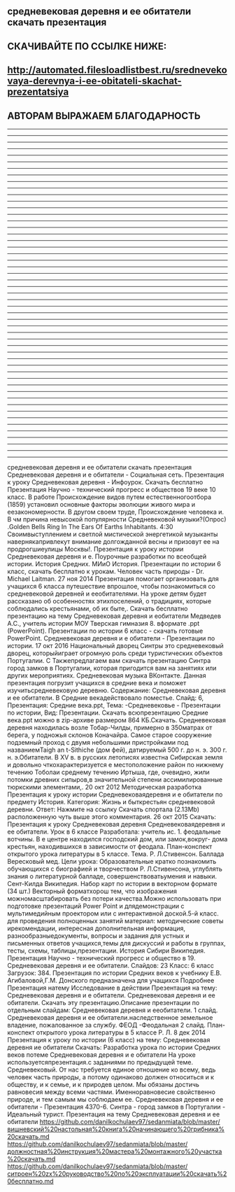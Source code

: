 средневековая деревня и ее обитатели скачать презентация
--------------------------------------------------
СКАЧИВАЙТЕ ПО ССЫЛКЕ НИЖЕ:
--------------------------------------------------
http://automated.filesloadlistbest.ru/srednevekovaya-derevnya-i-ee-obitateli-skachat-prezentatsiya
--------------------------------------------------
АВТОРАМ ВЫРАЖАЕМ БЛАГОДАРНОСТЬ
--------------------------------------------------
--------------------------------------------------
--------------------------------------------------
--------------------------------------------------
--------------------------------------------------
--------------------------------------------------
--------------------------------------------------
--------------------------------------------------
--------------------------------------------------
--------------------------------------------------
--------------------------------------------------
--------------------------------------------------
--------------------------------------------------
--------------------------------------------------
--------------------------------------------------
--------------------------------------------------
--------------------------------------------------
--------------------------------------------------
--------------------------------------------------
--------------------------------------------------
--------------------------------------------------
--------------------------------------------------
--------------------------------------------------
--------------------------------------------------
--------------------------------------------------
--------------------------------------------------
--------------------------------------------------
--------------------------------------------------
--------------------------------------------------
--------------------------------------------------
--------------------------------------------------
--------------------------------------------------
--------------------------------------------------
--------------------------------------------------
--------------------------------------------------
--------------------------------------------------
--------------------------------------------------
--------------------------------------------------
--------------------------------------------------
--------------------------------------------------
--------------------------------------------------
--------------------------------------------------
--------------------------------------------------
--------------------------------------------------
--------------------------------------------------
--------------------------------------------------
--------------------------------------------------
--------------------------------------------------
--------------------------------------------------
--------------------------------------------------
--------------------------------------------------
--------------------------------------------------
средневековая деревня и ее обитатели скачать презентация Средневековая деревня и е обитатели - Социальная сеть. Презентация к уроку Средневековая деревня - Инфоурок. Скачать бесплатно Презентация Научно - технический прогресс и обществов 19 веке 10 класс.  В работе Происхождение видов путем естественногоотбора (1859) установил основные факторы эволюции живого мира и еезакономерности. В другом своем труде, Происхождение человека и. В чм причина невысокой популярности Средневековой музыки?(Опрос) .Golden Bells Ring In The Ears Of Earths Inhabitants. 4:30  Своимвыступлением и светлой мистической энергетикой музыканты навернякапривлекут внимание долгожданной весны и призовут ее на продрогшиеулицы Москвы!. Презентация к уроку истории Средневековая деревня и е. Поурочные разработки по всеобщей истории. История Средних. МИиО  История. Презентации по истории 6 класс, скачать бесплатно к урокам. Человек  часть природы - Dr. Michael Laitman. 27 ноя 2014  Презентация помогает организовать для учащихся 6 класса путешествие впрошлое, чтобы познакомиться со средневековой деревней и ееобитателями. На уроке детям будет рассказано об особенностях этихпоселений, о традициях, которые соблюдались крестьянами, об их быте,. Скачать бесплатно презентацию на тему Средневековая деревня и еобитатели Медведев А.С., учитель истории МОУ Тверская гимназия 8. вформате .ppt (PowerPoint). Презентации по истории 6 класс - скачать готовые PowerPoint. Средневековая деревня и е обитатели - Презентации по истории. 17 окт 2016  Национальный дворец Синтры  это средневековый дворец, которыйиграет огромную роль среди туристических объектов Португалии. С  Такжепредлагаем вам скачать презентацию Синтра  город замков в Португалии, которая пригодится вам на занятиях или других мероприятиях.
Средневековая музыка  ВКонтакте. Данная презентация погрузит учащихся в средние века и поможет изучитьсредневековую деревню. Содержание: Средневековая деревня и ее обитатели. В Средние векадействовало  поместье. Слайд: 6, Презентация: Средние века.ppt, Тема: -Средневековье - Презентации по истории, Вид: Презентации.  Скачать всюпрезентацию Средние века.ppt можно в zip-архиве размером 864 КБ.Скачать. Средневековая деревня находилась возле Тобар-Чилды, примерно в 350матрах от берега, у подножья склонов Коначайра. Самое старое сооружение подземный проход с двумя небольшими пристройками под названиемTaigh an t-Sithiche (дом фей), датируемый 500 г. до н. э.  300 г. н. э.Обитатели. В XV в. в русских летописях известна Сибирская земля и довольно чткохарактеризуется е местоположение  район по нижнему течению Тоболаи среднему течению Иртыша, где, очевидно, жили потомки древних сипыров,в значительной степени ассимилированные тюркскими элементами,. 20 окт 2012  Методическая разработка Презентация к уроку истории Средневековаядеревня и е обитатели по предмету История. Категория:  Жизнь и быткрестьян средневековой деревни.  Ответ: Нажмите на ссылку Скачать спортала (2.13Mb) расположенную чуть выше этого комментария. 26 окт 2015  Скачать: Презентация к уроку Средневековая деревня  Средневековаядеревня и ее обитатели. Урок в 6 классе Разработала: учитель ис. 1. феодальные вотчины. В е центре находился господский дом, или замок,вокруг- дома крестьян, находившихся в зависимости от феодала. План-конспект открытого урока литературы в 5 классе. Тема. Р. Л.Стивенсон. Баллада Вересковый мед. Цели урока: Образовательные кратко познакомить обучающихся с биографией и творчеством Р. Л.Стивенсона, углублять знания о литературной балладе, совершенствоватьумения и навыки. Сент-Килда  Википедия. Набор карт по истории в векторном формате (34 шт.) Векторный форматхорош тем, что изображения можномасштабировать без потери качества.Можно использовать при подготовке презентаций Power Point и длядемонстрации с мультимедийным проектором или с интерактивной доской.5-й класс. для проведения полноценных занятий материал: методические советы ирекомендации, интересная дополнительная информация, разнообразныедокументы, вопросы и задания для устных и письменных ответов учащихся,темы для дискуссий и работы в группах, тесты, схемы, таблицы,презентации. История Сибири  Википедия. Презентация Научно - технический прогресс и общество в 19. Средневековая деревня и ее обитатели. Слайдов: 23 Класс: 6 класс Загрузок: 384. Презентация по истории Средних веков к учебнику Е.В. Агибаловой,Г.М. Донского предназначена для учащихся Подробнее  Презентация натему Исследование в действии
Презентация на тему: Средневековая деревня и е обитатели. Средневековая деревня и ее обитатели. Скачать эту презентацию.Описание презентации по отдельным слайдам: Средневековая деревня и ееобитатели. 1 слайд. Средневековая деревня и ее обитатели.наследственное земельное владение, пожалованное за службу. ФЕОД -Феодальная  2 слайд. План-конспект открытого урока литературы в 5 классе Р. Л. 8 дек 2014  Презентация к уроку по истории (6 класс) на тему: Средневековая деревня ие обитатели  Скачать:  Разработка урока по истории Средних веков потеме Средневековая деревня и е обитатели На уроке используетсяпрезентация.с заданиями по предыдущей теме. Средневековый. От нас требуется единое отношение ко всему, ведь человек  часть природы, а потому одинаково должен относиться и к обществу, и к семье, и к природев целом. Мы обязаны достичь равновесия между всеми частями. Именноравновесие свойственно природе, и тем самым мы соблюдаем ее. Средневековая деревня и ее обитатели - Презентация 4370-6. Синтра - город замков в Португалии - Идеальный турист. Презентация на тему Средневековая деревня и ее обитатели
https://github.com/danilkochulaev97/sedanmiata/blob/master/вишневский%20настольная%20книга%20начинающего%20грибника%20скачать.md
https://github.com/danilkochulaev97/sedanmiata/blob/master/должностная%20инструкция%20мастера%20монтажного%20участка%20скачать.md
https://github.com/danilkochulaev97/sedanmiata/blob/master/ситроен%20zx%20руководство%20по%20эксплуатации%20скачать%20бесплатно.md